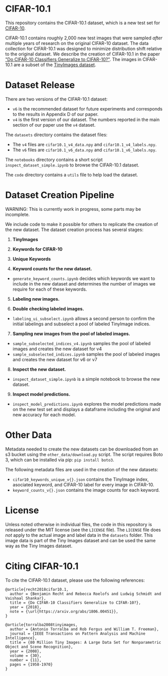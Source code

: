 # CIFAR-10.1
This repository contains the CIFAR-10.1 dataset, which is a new test set for [CIFAR-10](https://www.cs.toronto.edu/~kriz/cifar.html).

CIFAR-10.1 contains roughly 2,000 new test images that were sampled *after* multiple years of research on the original CIFAR-10 dataset.
The data collection for CIFAR-10.1 was designed to minimize distribution shift relative to the original dataset.
We describe the creation of CIFAR-10.1 in the paper ["Do CIFAR-10 Classifiers Generalize to CIFAR-10?"](https://arxiv.org/abs/1806.00451). 
The images in CIFAR-10.1 are a subset of the [TinyImages dataset](http://horatio.cs.nyu.edu/mit/tiny/data/index.html). 

# Dataset Release

There are two versions of the CIFAR-10.1 dataset:
- `v6` is the recommended dataset for future experiments and corresponds to the results in Appendix D of our paper.
- `v4` is the first version of our dataset. The numbers reported in the main section of our paper use the `v4` dataset.

The `datasets` directory contains the dataset files:
- The `v4` files are `cifar10.1_v4_data.npy` and `cifar10.1_v4_labels.npy`.
- The `v6` files are `cifar10.1_v6_data.npy` and `cifar10.1_v6_labels.npy`.

The `notebooks` directory contains a short script `inspect_dataset_simple.ipynb` to browse the CIFAR-10.1 dataset.

The `code` directory contains a `utils` file to help load the dataset.

# Dataset Creation Pipeline

WARNING: This is currently work in progress, some parts may be incomplete.


We include code to make it possible for others to replicate the creation of the new dataset. 
The dataset creation process has several stages:

1. **TinyImages**
2. **Keywords for CIFAR-10**
3. **Unique Keywords**

4. **Keyword counts for the new dataset.**  
* `generate_keyword_counts.ipynb` decides which keywords we want to include in the new dataset and determines the number of images we require for each of these keywords. 

5. **Labeling new images.**

6. **Double checking labeled images.** 
* `labeling_ui_subselect.ipynb` allows a second person to confirm the initial labelings and subselect a pool of labeled TinyImage indices.

7. **Sampling new images from the pool of labeled images.** 
* `sample_subselected_indices_v4.ipynb` samples the pool of labeled images and creates the new dataset for v4
* `sample_subselected_indices.ipynb` samples the pool of labeled images and creates the new dataset for v6 or v7

8. **Inspect the new dataset.**
* `inspect_dataset_simple.ipynb` is a simple notebook to browse the new dataset. 

9. **Inspect model predictions.**
* `inspect_model_predictions.ipynb` explores the model predictions made on the new test set and displays a dataframe including the original and new accuracy for each model. 


# Other Data

Metadata needed to create the new datasets can be downloaded from an s3 bucket using the `other_data/download.py` script.
The script requires Boto 3, which can be installed via pip: `pip install boto3`.

The following metadata files are used in the creation of the new datasets:

*  `cifar10_keywords_unique_v{}.json` contains the TinyImage index, asociated keyword, and CIFAR-10 label for every image in CIFAR-10.
*  `keyword_counts_v{}.json` contains the image counts for each keyword.


# License

Unless noted otherwise in individual files, the code in this repository is released under the MIT license (see the `LICENSE` file).
The `LICENSE` file does *not* apply to the actual image and label data in the `datasets` folder.
This image data is part of the Tiny Images dataset and can be used the same way as the Tiny Images dataset.


# Citing CIFAR-10.1

To cite the CIFAR-10.1 dataset, please use the following references:
```
@article{recht2018cifar10.1,
  author = {Benjamin Recht and Rebecca Roelofs and Ludwig Schmidt and Vaishaal Shankar},
  title = {Do CIFAR-10 Classifiers Generalize to CIFAR-10?},
  year = {2018},
  note = {\url{https://arxiv.org/abs/1806.00451}},
}

@article{torralba2008tinyimages, 
  author = {Antonio Torralba and Rob Fergus and William T. Freeman}, 
  journal = {IEEE Transactions on Pattern Analysis and Machine Intelligence}, 
  title = {80 Million Tiny Images: A Large Data Set for Nonparametric Object and Scene Recognition}, 
  year = {2008}, 
  volume = {30}, 
  number = {11}, 
  pages = {1958-1970}
}
```
